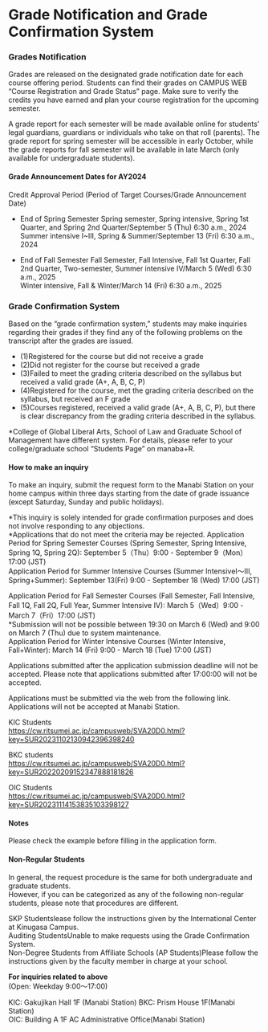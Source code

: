 # Grade Notification and Grade Confirmation System

### Grades Notification

Grades are released on the designated grade notification date for each course offering period. Students can find their grades on CAMPUS WEB “Course Registration and Grade Status” page. Make sure to verify the credits you have earned and plan your course registration for the upcoming semester.

A grade report for each semester will be made available online for students’ legal guardians, guardians or individuals who take on that roll (parents). The grade report for spring semester will be accessible in early October, while the grade reports for fall semester will be available in late March (only available for undergraduate students).


#### Grade Announcement Dates for AY2024

Credit Approval Period
(Period of Target Courses/Grade Announcement Date)


- End of Spring Semester
Spring semester, Spring intensive, Spring 1st Quarter, and Spring 2nd Quarter/September 5 (Thu) 6:30 a.m., 2024  
Summer intensive I~III, Spring & Summer/September 13 (Fri) 6:30 a.m., 2024

- End of Fall Semester
Fall Semester, Fall Intensive, Fall 1st Quarter, Fall 2nd Quarter, Two-semester, Summer intensive IV/March 5 (Wed) 6:30 a.m., 2025  
Winter intensive, Fall & Winter/March 14 (Fri) 6:30 a.m., 2025

### Grade Confirmation System

Based on the “grade confirmation system,” students may make inquiries regarding their grades if they find any of the following problems on the transcript after the grades are issued.

  * (1)Registered for the course but did not receive a grade
  * (2)Did not register for the course but received a grade
  * (3)Failed to meet the grading criteria described on the syllabus but received a valid grade (A+, A, B, C, P)
  * (4)Registered for the course, met the grading criteria described on the syllabus, but received an F grade
  * (5)Courses registered, received a valid grade (A+, A, B, C, P), but there is clear discrepancy from the grading criteria described in the syllabus. 

*College of Global Liberal Arts, School of Law and Graduate School of Management have different system. For details, please refer to your college/graduate school “Students Page” on manaba+R.  

#### How to make an inquiry

To make an inquiry, submit the request form to the Manabi Station on your home campus within three days starting from the date of grade issuance (except Saturday, Sunday and public holidays).

*This inquiry is solely intended for grade confirmation purposes and does not involve responding to any objections.  
*Applications that do not meet the criteria may be rejected.
Application Period for Spring Semester Courses (Spring Semester, Spring Intensive, Spring 1Q, Spring 2Q): September 5（Thu）9:00 - September 9（Mon）17:00 (JST)  
Application Period for Summer Intensive Courses (Summer IntensiveⅠ～Ⅲ, Spring+Summer): September 13(Fri) 9:00 - September 18 (Wed) 17:00 (JST)  

Application Period for Fall Semester Courses (Fall Semester, Fall Intensive, Fall 1Q, Fall 2Q, Full Year, Summer Intensive IV): March 5（Wed）9:00 - March 7（Fri）17:00 (JST)  
*Submission will not be possible between 19:30 on March 6 (Wed) and 9:00 on March 7 (Thu) due to system maintenance.  
Application Period for Winter Intensive Courses (Winter Intensive, Fall+Winter): March 14 (Fri) 9:00 - March 18 (Tue) 17:00 (JST)  
  
Applications submitted after the application submission deadline will not be accepted. Please note that applications submitted after 17:00:00 will not be accepted.  
  
Applications must be submitted via the web from the following link.
Applications will not be accepted at Manabi Station.  
  
KIC Students  
<https://cw.ritsumei.ac.jp/campusweb/SVA20D0.html?key=SUR20231102130942396398240>  
  
BKC students  
<https://cw.ritsumei.ac.jp/campusweb/SVA20D0.html?key=SUR20220209152347888181826>  
  
OIC Students  
<https://cw.ritsumei.ac.jp/campusweb/SVA20D0.html?key=SUR20231114153835103398127>  

  

#### Notes

Please check the example before filling in the application form.
  

#### Non-Regular Students

In general, the request procedure is the same for both undergraduate and graduate students.  
However, if you can be categorized as any of the following non-regular students, please note that procedures are different.

SKP Studentslease follow the instructions given by the International Center at Kinugasa Campus.  
Auditing StudentsUnable to make requests using the Grade Confirmation System.  
Non-Degree Students from Affiliate Schools (AP Students)Please follow the instructions given by the faculty member in charge at your school.


**For inquiries related to above**  
(Open: Weekday 9:00～17:00)
  
KIC: Gakujikan Hall 1F (Manabi Station)
BKC: Prism House 1F(Manabi Station)  
OIC: Building A 1F AC Administrative Office(Manabi Station)  
